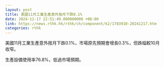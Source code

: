 ```yaml
---
layout: post
title: 美國11月工業生產意外按月下跌0.1%
date: 2024-12-17 22:51:49.000000000 +08:00
link: https://news.rthk.hk/rthk/ch/component/k2/1783910-20241217.htm
categories: rthk
---
```


美國11月工業生產意外按月下跌0.1%，市場原先預期會增長0.3%，但跌幅較10月收窄。

生產設備使用率76.8%，低過市場預期。
